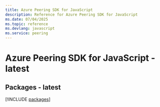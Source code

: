 ```yaml
---
title: Azure Peering SDK for JavaScript
description: Reference for Azure Peering SDK for JavaScript
ms.date: 07/04/2025
ms.topic: reference
ms.devlang: javascript
ms.service: peering
---
```

# Azure Peering SDK for JavaScript - latest
## Packages - latest
[!INCLUDE [packages](peering-index.md)]